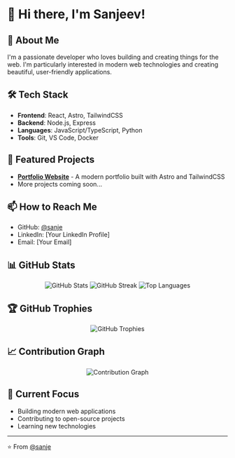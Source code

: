 # 👋 Hi there, I'm Sanjeev!

## 🚀 About Me
I'm a passionate developer who loves building and creating things for the web. I'm particularly interested in modern web technologies and creating beautiful, user-friendly applications.

## 🛠️ Tech Stack
- **Frontend**: React, Astro, TailwindCSS
- **Backend**: Node.js, Express
- **Languages**: JavaScript/TypeScript, Python
- **Tools**: Git, VS Code, Docker

## 🌟 Featured Projects
- **[Portfolio Website](https://github.com/sanje/astro-theme-cactus)** - A modern portfolio built with Astro and TailwindCSS
- More projects coming soon...

## 📫 How to Reach Me
- GitHub: [@sanje](https://github.com/sanje)
- LinkedIn: [Your LinkedIn Profile]
- Email: [Your Email]

## 📊 GitHub Stats
<div align="center">
  <img src="https://github-readme-stats.vercel.app/api?username=sanje&show_icons=true&theme=radical" alt="GitHub Stats" />
  <img src="https://github-readme-streak-stats.herokuapp.com/?user=sanje&theme=radical" alt="GitHub Streak" />
  <img src="https://github-readme-stats.vercel.app/api/top-langs/?username=sanje&layout=compact&theme=radical" alt="Top Languages" />
</div>

## 🏆 GitHub Trophies
<div align="center">
  <img src="https://github-profile-trophy.vercel.app/?username=sanje&theme=radical&row=1" alt="GitHub Trophies" />
</div>

## 📈 Contribution Graph
<div align="center">
  <img src="https://github-readme-activity-graph.vercel.app/graph?username=sanje&theme=radical" alt="Contribution Graph" />
</div>

## 🎯 Current Focus
- Building modern web applications
- Contributing to open-source projects
- Learning new technologies

---
⭐️ From [@sanje](https://github.com/sanje)
